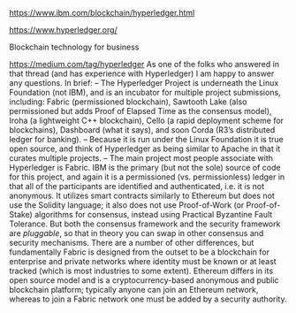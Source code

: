 https://www.ibm.com/blockchain/hyperledger.html

https://www.hyperledger.org/

Blockchain technology for business

https://medium.com/tag/hyperledger
As one of the folks who answered in that thread (and has experience with Hyperledger) I am happy to answer any questions. In brief:
– The Hyperledger Project is underneath the Linux Foundation (not IBM), and is an incubator for multiple project submissions, including: Fabric (permissioned blockchain), Sawtooth Lake (also permissioned but adds Proof of Elapsed Time as the consensus model), Iroha (a lightweight C++ blockchain), Cello (a rapid deployment scheme for blockchains), Dashboard (what it says), and soon Corda (R3’s distributed ledger for banking).
– Because it is run under the Linux Foundation it is true open source, and think of Hyperledger as being similar to Apache in that it curates multiple projects.
– The main project most people associate with Hyperledger is Fabric. IBM is the primary (but not the sole) source of code for this project, and again it is a permissioned (vs. permissionless) ledger in that all of the participants are identified and authenticated, i.e. it is not anonymous. It utilizes smart contracts similarly to Ethereum but does not use the Solidity language; it also does not use Proof-of-Work (or Proof-of-Stake) algorithms for consensus, instead using Practical Byzantine Fault Tolerance. But both the consensus framework and the security framework are *pluggable*, so that in theory you can swap in other consensus and security mechanisms. There are a number of other differences, but fundamentally Fabric is designed from the outset to be a blockchain for enterprise and private networks where identity must be known or at least tracked (which is most industries to some extent). Ethereum differs in its open source model and is a cryptocurrency-based anonymous and public blockchain platform; typically anyone can join an Ethereum network, whereas to join a Fabric network one must be added by a security authority.
